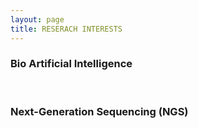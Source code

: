 ```yaml
---
layout: page
title: RESERACH INTERESTS
---
```


### Bio Artificial Intelligence

<br/>

### Next-Generation Sequencing (NGS)


